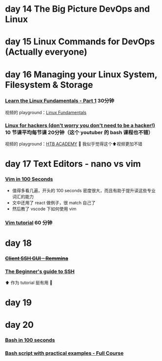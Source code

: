 # day 14 The Big Picture DevOps and Linux
# day 15 Linux Commands for DevOps (Actually everyone)
# day 16  Managing your Linux System, Filesystem & Storage
### [Learn the Linux Fundamentals - Part 1](https://www.youtube.com/watch?v=kPylihJRG70) 30分钟
视频的 playground：[Linux Fundamentals](https://tryhackme.com/module/linux-fundamentals) 
### [Linux for hackers (don't worry you don't need to be a hacker!)](https://www.youtube.com/watch?v=VbEx7B_PTOE)  10 节课平均每节课 20分钟（这个 youtuber 的 bash 课程也不错）
视频的 playground：[HTB ACADEMY](https://www.youtube.com/watch?v=VbEx7B_PTOE&list=PLIhvC56v63IJIujb5cyE13oLuyORZpdkL)
🤣 我似乎觉得这个⬆️视频更加不错

# day 17 Text Editors - nano vs vim
### [Vim in 100 Seconds](https://www.youtube.com/watch?v=-txKSRn0qeA)
- 值得多看几遍，开头的 100 seconds 密度很大，而且有助于提升读这些专业词汇的能力
- 文中还用了 react 做例子，很 match 自己了
- 然后教了 vscode 下如何使用 vim
### [Vim tutorial](https://www.youtube.com/watch?v=IiwGbcd8S7I) 60 分钟

# day 18 
### ~~[Client SSH GUI - Remmina](https://remmina.org/)~~
### [The Beginner's guide to SSH](https://www.youtube.com/watch?v=2QXkrLVsRmk)
⬆️ 作为 tutorial 挺有用 🤩 

# day 19 
# day 20 
### [Bash in 100 seconds](https://www.youtube.com/watch?v=I4EWvMFj37g)
### [Bash script with practical examples - Full Course](https://www.youtube.com/watch?v=TPRSJbtfK4M)


